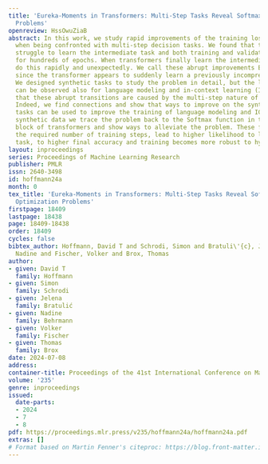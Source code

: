 ```yaml
---
title: 'Eureka-Moments in Transformers: Multi-Step Tasks Reveal Softmax Induced Optimization
  Problems'
openreview: HssOwuZiaB
abstract: In this work, we study rapid improvements of the training loss in transformers
  when being confronted with multi-step decision tasks. We found that transformers
  struggle to learn the intermediate task and both training and validation loss saturate
  for hundreds of epochs. When transformers finally learn the intermediate task, they
  do this rapidly and unexpectedly. We call these abrupt improvements Eureka-moments,
  since the transformer appears to suddenly learn a previously incomprehensible concept.
  We designed synthetic tasks to study the problem in detail, but the leaps in performance
  can be observed also for language modeling and in-context learning (ICL). We suspect
  that these abrupt transitions are caused by the multi-step nature of these tasks.
  Indeed, we find connections and show that ways to improve on the synthetic multi-step
  tasks can be used to improve the training of language modeling and ICL. Using the
  synthetic data we trace the problem back to the Softmax function in the self-attention
  block of transformers and show ways to alleviate the problem. These fixes reduce
  the required number of training steps, lead to higher likelihood to learn the intermediate
  task, to higher final accuracy and training becomes more robust to hyper-parameters.
layout: inproceedings
series: Proceedings of Machine Learning Research
publisher: PMLR
issn: 2640-3498
id: hoffmann24a
month: 0
tex_title: 'Eureka-Moments in Transformers: Multi-Step Tasks Reveal Softmax Induced
  Optimization Problems'
firstpage: 18409
lastpage: 18438
page: 18409-18438
order: 18409
cycles: false
bibtex_author: Hoffmann, David T and Schrodi, Simon and Bratuli\'{c}, Jelena and Behrmann,
  Nadine and Fischer, Volker and Brox, Thomas
author:
- given: David T
  family: Hoffmann
- given: Simon
  family: Schrodi
- given: Jelena
  family: Bratulić
- given: Nadine
  family: Behrmann
- given: Volker
  family: Fischer
- given: Thomas
  family: Brox
date: 2024-07-08
address:
container-title: Proceedings of the 41st International Conference on Machine Learning
volume: '235'
genre: inproceedings
issued:
  date-parts:
  - 2024
  - 7
  - 8
pdf: https://proceedings.mlr.press/v235/hoffmann24a/hoffmann24a.pdf
extras: []
# Format based on Martin Fenner's citeproc: https://blog.front-matter.io/posts/citeproc-yaml-for-bibliographies/
---
```

